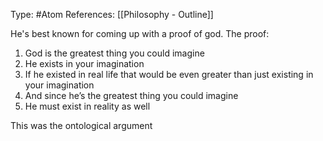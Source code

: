 Type: #Atom 
References: [[Philosophy - Outline]]

He's best known for coming up with a proof of god. The proof:
1) God is the greatest thing you could imagine
2) He exists in your imagination
3) If he existed in real life that would be even greater than just existing in your imagination 
4) And since he’s the greatest thing you could imagine
5) He must exist in reality as well

This was the ontological argument